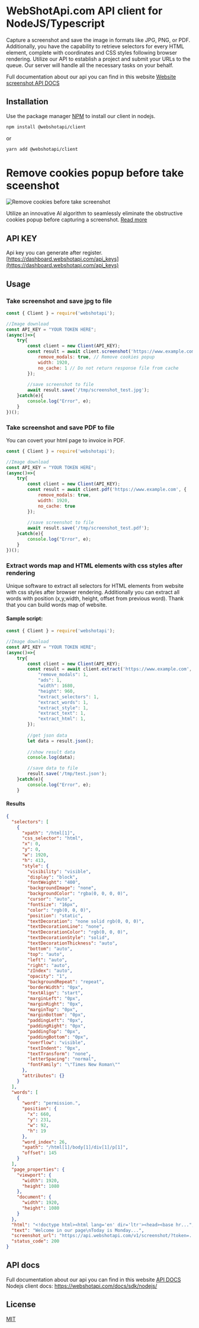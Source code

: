 # WebShotApi.com API client for NodeJS/Typescript

Capture a screenshot and save the image in formats like JPG, PNG, or PDF. Additionally, you have the capability to retrieve selectors for every HTML element, complete with coordinates and CSS styles following browser rendering. Utilize our API to establish a project and submit your URLs to the queue. Our server will handle all the necessary tasks on your behalf.

Full documentation about our api you can find in this website [Website screenshot API DOCS](https://webshotapi.com/docs/)

## Installation

Use the package manager [NPM](https://www.npmjs.com/package/@webshotapi/client) to install our client in nodejs.

```bash
npm install @webshotapi/client
```

or

```sh
yarn add @webshotapi/client
```

# Remove cookies popup before take sceenshot
![Remove cookies before take screenshot](https://raw.githubusercontent.com/webshotapi/webshotapi-website-screenshot-php-client/6681d3d38ea13391a30b2e43b8c37191e2d41bef/images/remove-cookies-before-take-screenshot.png)

Utilize an innovative AI algorithm to seamlessly eliminate the obstructive cookies popup before capturing a screenshot. [Read more](http://webshotapi.com/blog/remove-cookies-before-take-screenshot/)


## API KEY
Api key you can generate after register.
[https://dashboard.webshotapi.com/api_keys](https://dashboard.webshotapi.com/api_keys)

## Usage

### Take screenshot and save jpg to file
```javascript
const { Client } = require('webshotapi');

//Image download
const API_KEY = "YOUR TOKEN HERE";
(async()=>{
    try{
        const client = new Client(API_KEY);
        const result = await client.screenshot('https://www.example.com', {
            remove_modals: true, // Remove cookies popup
            width: 1920,
            no_cache: 1 // Do not return response file from cache
        });
        
        //save screenshot to file
        await result.save('/tmp/screenshot_test.jpg');
    }catch(e){
        console.log("Error", e);
    }
})();
```

### Take screenshot and save PDF to file
You can covert your html page to invoice in PDF.
```javascript
const { Client } = require('webshotapi');

//Image download
const API_KEY = "YOUR TOKEN HERE";
(async()=>{
    try{
        const client = new Client(API_KEY);
        const result = await client.pdf('https://www.example.com', {
            remove_modals: true,
            width: 1920,
            no_cache: true
        });
        
        //save screenshot to file
        await result.save('/tmp/screenshot_test.pdf');
    }catch(e){
        console.log("Error", e);
    }
})();
```

### Extract words map and HTML elements with css styles after rendering
Unique software to extract all selectors for HTML elements from website with css styles after browser rendering. Additionally you can extract all words with position (x,y,width, height, offset from previous word). Thank that you can build words map of website.

#### Sample script:
```javascript
const { Client } = require('webshotapi');

//Image download
const API_KEY = "YOUR TOKEN HERE";
(async()=>{
    try{
        const client = new Client(API_KEY);
        const result = await client.extract('https://www.example.com', {
            "remove_modals": 1,
            "ads": 1,
            "width": 1680,
            "height": 960,
            "extract_selectors": 1,
            "extract_words": 1,
            "extract_style": 1,
            "extract_text": 1,
            "extract_html": 1,
        });
        
        //get json data
        let data = result.json();
        
        //show result data
        console.log(data);

        //save data to file
        result.save('/tmp/test.json');
    }catch(e){
        console.log("Error", e);
    }
```
#### Results

```json
{
  "selectors": [
    {
      "xpath": "/html[1]",
      "css_selector": "html",
      "x": 0,
      "y": 0,
      "w": 1920,
      "h": 413,
      "style": {
        "visibility": "visible",
        "display": "block",
        "fontWeight": "400",
        "backgroundImage": "none",
        "backgroundColor": "rgba(0, 0, 0, 0)",
        "cursor": "auto",
        "fontSize": "16px",
        "color": "rgb(0, 0, 0)",
        "position": "static",
        "textDecoration": "none solid rgb(0, 0, 0)",
        "textDecorationLine": "none",
        "textDecorationColor": "rgb(0, 0, 0)",
        "textDecorationStyle": "solid",
        "textDecorationThickness": "auto",
        "bottom": "auto",
        "top": "auto",
        "left": "auto",
        "right": "auto",
        "zIndex": "auto",
        "opacity": "1",
        "backgroundRepeat": "repeat",
        "borderWidth": "0px",
        "textAlign": "start",
        "marginLeft": "0px",
        "marginRight": "0px",
        "marginTop": "0px",
        "marginBottom": "0px",
        "paddingLeft": "0px",
        "paddingRight": "0px",
        "paddingTop": "0px",
        "paddingBottom": "0px",
        "overflow": "visible",
        "textIndent": "0px",
        "textTransform": "none",
        "letterSpacing": "normal",
        "fontFamily": "\"Times New Roman\""
      },
      "attributes": {}
    }
  ],
  "words": [
    {
      "word": "permission.",
      "position": {
        "x": 660,
        "y": 231,
        "w": 92,
        "h": 19
      },
      "word_index": 26,
      "xpath": "/html[1]/body[1]/div[1]/p[1]",
      "offset": 145
    }
  ],
  "page_properties": {
    "viewport": {
      "width": 1920,
      "height": 1080
    },
    "document": {
      "width": 1920,
      "height": 1080
    }
  },
  "html": "<!doctype html><html lang='en' dir='ltr'><head><base hr...",
  "text": "Welcome in our page\nToday is Monday...",
  "screenshot_url": "https://api.webshotapi.com/v1/screenshot/?token=....&width=1920&height=960",
  "status_code": 200
}

```

## API docs
Full documentation about our api you can find in this website [API DOCS](https://webshotapi.com/docs/)
Nodejs client docs: https://webshotapi.com/docs/sdk/nodejs/

## License
[MIT](https://choosealicense.com/licenses/mit/)